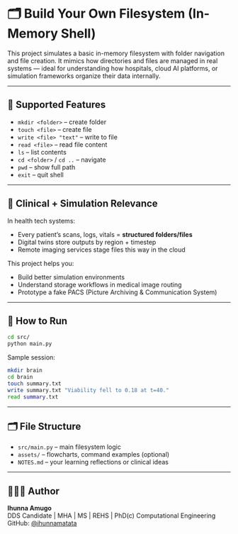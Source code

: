 # 🗂️ Build Your Own Filesystem (In-Memory Shell)

This project simulates a basic in-memory filesystem with folder navigation and file creation. It mimics how directories and files are managed in real systems — ideal for understanding how hospitals, cloud AI platforms, or simulation frameworks organize their data internally.

---

## 📌 Supported Features

- `mkdir <folder>` – create folder
- `touch <file>` – create file
- `write <file> "text"` – write to file
- `read <file>` – read file content
- `ls` – list contents
- `cd <folder>` / `cd ..` – navigate
- `pwd` – show full path
- `exit` – quit shell

---

## 🧠 Clinical + Simulation Relevance

In health tech systems:
- Every patient’s scans, logs, vitals = **structured folders/files**
- Digital twins store outputs by region + timestep
- Remote imaging services stage files this way in the cloud

This project helps you:
- Build better simulation environments
- Understand storage workflows in medical image routing
- Prototype a fake PACS (Picture Archiving & Communication System)

---

## 🚀 How to Run

```bash
cd src/
python main.py
```

Sample session:
```bash
mkdir brain
cd brain
touch summary.txt
write summary.txt "Viability fell to 0.18 at t=40."
read summary.txt
```

---

## 🗂️ File Structure

- `src/main.py` – main filesystem logic
- `assets/` – flowcharts, command examples (optional)
- `NOTES.md` – your learning reflections or clinical ideas

---

## 👩🏾‍⚕️ Author

**Ihunna Amugo**  
DDS Candidate | MHA | MS | REHS | PhD(c) Computational Engineering  
GitHub: [@ihunnamatata](https://github.com/ihunnamatata)
